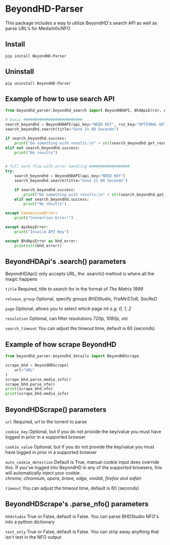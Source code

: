 # BeyondHD-Parser

This package includes a way to utilize BeyondHD's search API as well as parse URL's for MediaInfo/NFO

## Install

`pip install BeyondHD-Parser`

## Uninstall

`pip uninstall BeyondHD-Parser`

## Example of how to use search API

```python
from beyondhd_parser.beyondhd_search import BeyondHDAPI, BhdApiError, ApiKeyError

# basic ##########################
search_beyondhd = BeyondHDAPI(api_key="NEED KEY", rss_key="OPTIONAL KEY")
search_beyondhd.search(title="Gone In 60 Seconds")

if search_beyondhd.success:
    print("Do something with results:\n" + str(search_beyondhd.get_results()))
elif not search_beyondhd.success:
    print("No results")

    
# full work flow with error handling ##################
try:
    search_beyondhd = BeyondHDAPI(api_key="NEED KEY")
    search_beyondhd.search(title="Gone In 60 Seconds")

    if search_beyondhd.success:
        print("Do something with results:\n" + str(search_beyondhd.get_results()))
    elif not search_beyondhd.success:
        print("No results")

except ConnectionError:
    print("Connection Error!")

except ApiKeyError:
    print("Invalid API Key")

except BhdApiError as bhd_error:
    print(str(bhd_error))
```

## BeyondHDApi's .search() parameters
BeyondHDApi() only accepts URL, the .search() method is where all the magic happens

`title` Required, title to search for in the format of *The Matrix 1999*

`release_group` Optional, specify groups *BHDStudio, FraMeSToR, SacReD*

`page` Optional, allows you to select which page *int e.g. 0, 1, 2*

`resolution` Optional, can filter resolutions *720p, 1080p, etc*

`search_timeout` You can adjust the timeout time, default is 60 (seconds)

## Example of how scrape BeyondHD

```python
from beyondhd_parser.beyondhd_details import BeyondHDScrape

scrape_bhd = BeyondHDScrape(
    url="URL"
)
scrape_bhd.parse_media_info()
scrape_bhd.parse_nfo()
print(scrape_bhd.nfo)
print(scrape_bhd.media_info)

```
## BeyondHDScrape() parameters
`url` Required, url to the torrent to parse

`cookie_key` Optional, but if you do not provide the key/value you must have logged in prior in a supported browser

`cookie_value` Optional, but if you do not provide the key/value you must have logged in prior in a supported browser

`auto_cookie_detection` Default is True, manual cookie input does override this. If you've logged into BeyondHD in any of the supported browsers, this will automatically inject your cookie.\
*chrome, chromium, opera, brave, edge, vivaldi, firefox and safari*

`timeout` You can adjust the timeout time, default is 60 (seconds)

## BeyondHDScrape's .parse_nfo() parameters
`bhdstudio` True or False, default is False. You can parse BHDStudio NFO's into a python dictionary

`text_only` True or False, default is False. You can strip away anything that isn't text in the NFO output
